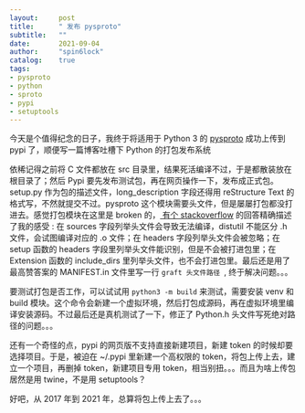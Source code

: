 ```yaml
---
layout:     post
title:      " 发布 pysproto"
subtitle:   ""
date:       2021-09-04
author:     "spin6lock"
catalog:    true
tags:
- pysproto
- python
- sproto
- pypi
- setuptools
---
```

今天是个值得纪念的日子，我终于将适用于 Python 3 的 [pysproto](https://github.com/spin6lock/python-sproto/) 成功上传到 pypi 了，顺便写一篇博客吐槽下 Python 的打包发布系统

依稀记得之前将 C 文件都放在 src 目录里，结果死活编译不过，于是都散装放在根目录了；然后 Pypi 要先发布测试包，再在网页操作一下，发布成正式包。setup.py 作为包的描述文件，long_description 字段还得用 reStructure Text 的格式写，不然就提交不过。pysproto 这个模块需要头文件，但是屡屡打包都没打进去。感觉打包模块在这里是 broken 的，[ 有个 stackoverflow](https://stackoverflow.com/a/35400299) 的回答精确描述了我的感受 : 在 sources 字段列举头文件会导致无法编译，distutil 不能区分 .h 文件，会试图编译对应的 .o 文件；在 headers 字段列举头文件会被忽略；在 setup 函数的 headers 字段里列举头文件能识别，但是不会被打进包里；在 Extension 函数的 include_dirs 里列举头文件，也不会打进包里。最后还是用了最高赞答案的 MANIFEST.in 文件里写一行 `graft 头文件路径 `, 终于解决问题。。。

要测试打包是否工作，可以试试用 `python3 -m build` 来测试，需要安装 venv 和 build 模块。这个命令会新建一个虚拟环境，然后打包成源码，再在虚拟环境里编译安装源码。不过最后还是真机测试了一下，修正了 Python.h 头文件写死绝对路径的问题。。。

还有一个奇怪的点，pypi 的网页版不支持直接新建项目，新建 token 的时候却要选择项目。于是，被迫在 ~/.pypi 里新建一个高权限的 token，将包上传上去，建立一个项目，再删掉 token，新建项目专用 token，相当别扭。。。而且为啥上传包居然是用 twine，不是用 setuptools？

好吧，从 2017 年到 2021 年，总算将包上传上去了。。。
